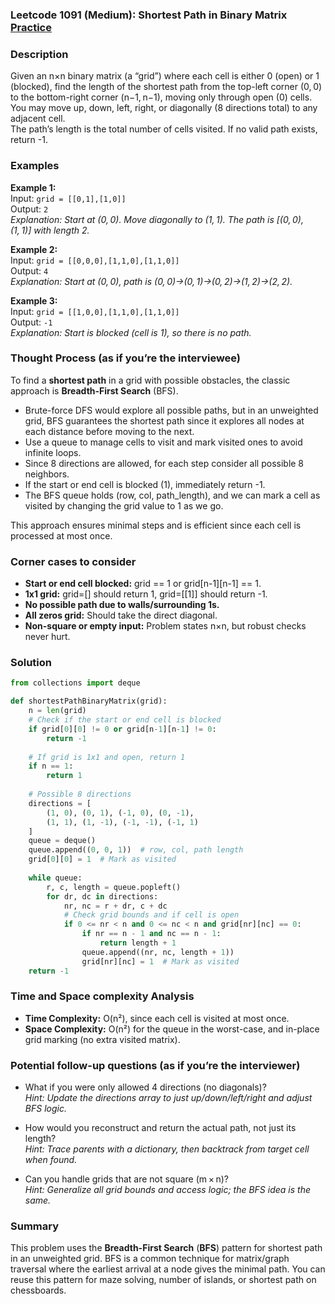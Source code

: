 ### Leetcode 1091 (Medium): Shortest Path in Binary Matrix [Practice](https://leetcode.com/problems/shortest-path-in-binary-matrix)

### Description  
Given an n×n binary matrix (a “grid”) where each cell is either 0 (open) or 1 (blocked), find the length of the shortest path from the top-left corner (0, 0) to the bottom-right corner (n−1, n−1), moving only through open (0) cells. You may move up, down, left, right, or diagonally (8 directions total) to any adjacent cell.  
The path’s length is the total number of cells visited. If no valid path exists, return -1.

### Examples  

**Example 1:**  
Input: `grid = [[0,1],[1,0]]`  
Output: `2`  
*Explanation: Start at (0, 0). Move diagonally to (1, 1). The path is [(0, 0), (1, 1)] with length 2.*

**Example 2:**  
Input: `grid = [[0,0,0],[1,1,0],[1,1,0]]`  
Output: `4`  
*Explanation: Start at (0, 0), path is (0, 0)→(0, 1)→(0, 2)→(1, 2)→(2, 2).*

**Example 3:**  
Input: `grid = [[1,0,0],[1,1,0],[1,1,0]]`  
Output: `-1`  
*Explanation: Start is blocked (cell is 1), so there is no path.*

### Thought Process (as if you’re the interviewee)  
To find a **shortest path** in a grid with possible obstacles, the classic approach is **Breadth-First Search** (BFS).  
- Brute-force DFS would explore all possible paths, but in an unweighted grid, BFS guarantees the shortest path since it explores all nodes at each distance before moving to the next.
- Use a queue to manage cells to visit and mark visited ones to avoid infinite loops.
- Since 8 directions are allowed, for each step consider all possible 8 neighbors.
- If the start or end cell is blocked (1), immediately return -1.
- The BFS queue holds (row, col, path_length), and we can mark a cell as visited by changing the grid value to 1 as we go.

This approach ensures minimal steps and is efficient since each cell is processed at most once.

### Corner cases to consider  
- **Start or end cell blocked:** grid == 1 or grid[n-1][n-1] == 1.
- **1x1 grid:** grid=[] should return 1, grid=[[1]] should return -1.
- **No possible path due to walls/surrounding 1s.**
- **All zeros grid:** Should take the direct diagonal.
- **Non-square or empty input:** Problem states n×n, but robust checks never hurt.

### Solution

```python
from collections import deque

def shortestPathBinaryMatrix(grid):
    n = len(grid)
    # Check if the start or end cell is blocked
    if grid[0][0] != 0 or grid[n-1][n-1] != 0:
        return -1
    
    # If grid is 1x1 and open, return 1
    if n == 1:
        return 1
    
    # Possible 8 directions
    directions = [
        (1, 0), (0, 1), (-1, 0), (0, -1),
        (1, 1), (1, -1), (-1, -1), (-1, 1)
    ]
    queue = deque()
    queue.append((0, 0, 1))  # row, col, path length
    grid[0][0] = 1  # Mark as visited
    
    while queue:
        r, c, length = queue.popleft()
        for dr, dc in directions:
            nr, nc = r + dr, c + dc
            # Check grid bounds and if cell is open
            if 0 <= nr < n and 0 <= nc < n and grid[nr][nc] == 0:
                if nr == n - 1 and nc == n - 1:
                    return length + 1
                queue.append((nr, nc, length + 1))
                grid[nr][nc] = 1  # Mark as visited
    return -1
```

### Time and Space complexity Analysis  

- **Time Complexity:** O(n²), since each cell is visited at most once.
- **Space Complexity:** O(n²) for the queue in the worst-case, and in-place grid marking (no extra visited matrix).

### Potential follow-up questions (as if you’re the interviewer)  

- What if you were only allowed 4 directions (no diagonals)?  
  *Hint: Update the directions array to just up/down/left/right and adjust BFS logic.*

- How would you reconstruct and return the actual path, not just its length?  
  *Hint: Trace parents with a dictionary, then backtrack from target cell when found.*

- Can you handle grids that are not square (m × n)?  
  *Hint: Generalize all grid bounds and access logic; the BFS idea is the same.*

### Summary
This problem uses the **Breadth-First Search** (**BFS**) pattern for shortest path in an unweighted grid. BFS is a common technique for matrix/graph traversal where the earliest arrival at a node gives the minimal path. You can reuse this pattern for maze solving, number of islands, or shortest path on chessboards.